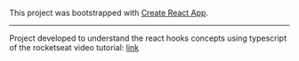 This project was bootstrapped with [Create React App](https://github.com/facebook/create-react-app).

---

Project developed to understand the react hooks concepts using typescript of the rocketseat video tutorial: [link](https://www.youtube.com/watch?v=GOB-lawExXc)
